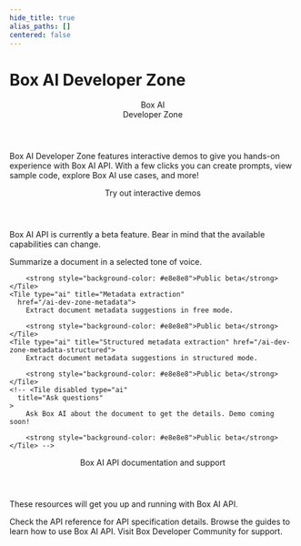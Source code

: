 ```yaml
---
hide_title: true
alias_paths: []
centered: false
---
```

# Box AI Developer Zone

<Centered wide id="ai-developer-zone" >
  <HeroImage type="AiDevZone" imageWidth="548" imageHeight="493">
    <Header>
      Box AI</br>
      Developer Zone
    </Header>

Box AI Developer Zone features interactive
demos to give you hands-on experience with Box AI API.
With a few clicks you can create prompts,
view sample code, explore Box AI use cases, and more!
  </HeroImage>
</Centered>

<Centered mid>
  <Header>
    Try out interactive demos
  </Header>
    <p style="text-align: left; margin-left: 0;">
      Box AI API is currently a beta feature. Bear in mind that
      the available capabilities can change.
    </p>
  <TileGrid rows="3">
    <Tile type="ai" title="Get a summary" href="/ai-dev-zone-summary">
        Summarize a document in a selected tone of voice.

        <strong style="background-color: #e8e8e8">Public beta</strong>
    </Tile>
    <Tile type="ai" title="Metadata extraction"
      href="/ai-dev-zone-metadata">
        Extract document metadata suggestions in free mode.

        <strong style="background-color: #e8e8e8">Public beta</strong>
    </Tile>
    <Tile type="ai" title="Structured metadata extraction" href="/ai-dev-zone-metadata-structured">
        Extract document metadata suggestions in structured mode.

        <strong style="background-color: #e8e8e8">Public beta</strong>
    </Tile>
    <!-- <Tile disabled type="ai"
      title="Ask questions"
    >
        Ask Box AI about the document to get the details. Demo coming soon!

        <strong style="background-color: #e8e8e8">Public beta</strong>
    </Tile> -->
  </TileGrid>
</Centered>

<Centered mid>
  <Header>
    Box AI API documentation and support
  </Header>
  <p style="text-align: left; margin-left: 0;">
    These resources will get you up and running with Box AI API.
  </p>

  <TileGrid rows="3">
    <Tile type="document" title="AI API reference"
      href="/reference/resources/ai-response/">
        Check the API reference for API specification details.
    </Tile>
    <Tile type="leaflet" title="Developer guides"
      href="/guides/box-ai/">
        Browse the guides to learn how to use Box AI API.
    </Tile>
    <Tile type="speech-bubble" title="Support"
      href="https://forum.box.com/">
        Visit Box Developer Community for support.
    </Tile>
  </TileGrid>
</Centered>
